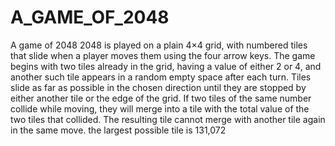 # A_GAME_OF_2048
A game of 2048
2048 is played on a plain 4×4 grid, with numbered tiles
that slide when a player moves them using the four arrow keys. The game begins with
two tiles already in the grid, having a value of either 2 or 4, and another such tile appears in a random empty
space after each turn. Tiles slide as far as possible in the chosen direction until they are stopped by either
another tile or the edge of the grid. If two tiles of the same number collide while moving, they will merge into a tile with the total value of the two tiles that collided.
The resulting tile cannot merge with another tile again in the same move. the largest possible tile is 131,072
